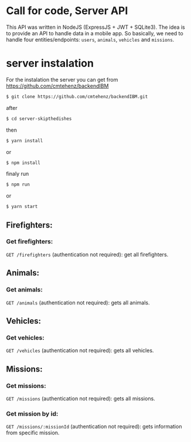 # Call for code, Server API


This API was written in NodeJS (ExpressJS + JWT + SQLite3). The idea is to provide an API to handle data in a mobile app. So basically, we need to handle four entities/endpoints: `users`, `animals`, `vehicles`
and `missions`.


# server instalation
For the instalation the server you can get from https://github.com/cmtehenz/backendIBM
```sh
$ git clone https://github.com/cmtehenz/backendIBM.git
```
after 
```sh
$ cd server-skipthedishes
```
then
```sh
$ yarn install
```
or
```sh
$ npm install
```
finaly run
```sh
$ npm run 
```
or
```sh
$ yarn start 
```

## Firefighters:

### Get firefighters:

`GET /firefighters` (authentication not required): get all firefighters.

## Animals:

### Get animals:

`GET /animals` (authentication not required): gets all animals.


## Vehicles:

### Get vehicles:

`GET /vehicles` (authentication not required): gets all vehicles.

## Missions:

### Get missions:

`GET /missions` (authentication not required): gets all missions.

### Get mission by id:

`GET /missions/:missionId` (authentication not required): gets information from specific mission.

